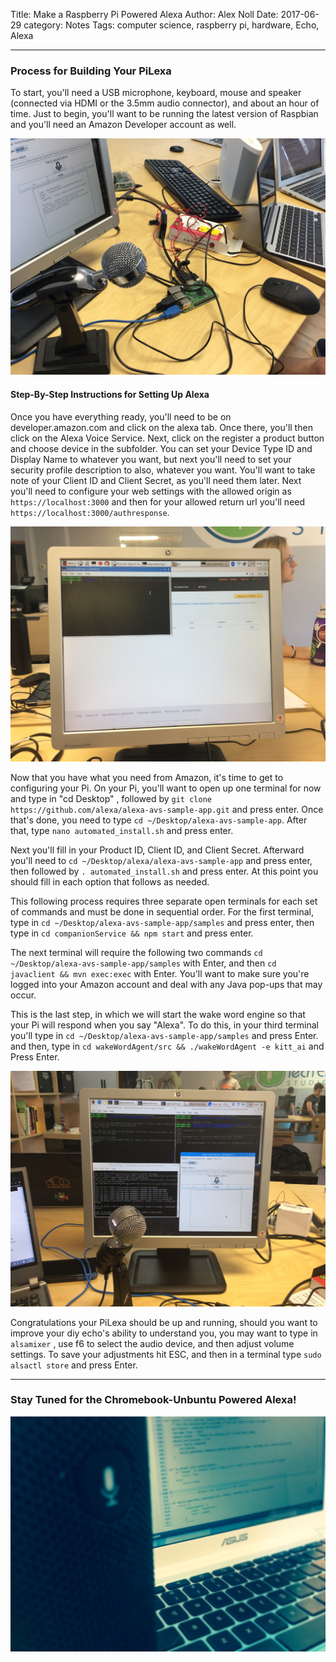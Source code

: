 Title: Make a Raspberry Pi Powered Alexa
Author: Alex Noll
Date: 2017-06-29
category: Notes
Tags: computer science, raspberry pi, hardware, Echo, Alexa

***

### Process for Building Your PiLexa

To start, you'll need a USB microphone, keyboard, mouse and speaker (connected via HDMI or the 3.5mm audio connector), and about an hour of time. Just to begin, you'll want to be running the latest version of Raspbian and you'll need an Amazon Developer account as well.

![Pieces](images/IMG_0036.JPG)
#### Step-By-Step Instructions for Setting Up Alexa

Once you have everything ready, you'll need to be on developer.amazon.com and click on the alexa tab. Once there, you'll then click on the Alexa Voice Service. Next, click on the register a product button and choose device in the subfolder. You can set your Device Type ID and Display Name to whatever you want, but next you'll need to set your security profile description to also, whatever you want. You'll want to take note of your Client ID and Client Secret, as you'll need them later. Next you'll need to configure your web settings with the allowed origin as ```https://localhost:3000``` and then for your allowed return url you'll need ```https://localhost:3000/authresponse```.

![1st Step](images/IMG_3033.JPG)

Now that you have what you need from Amazon, it's time to get to configuring your Pi. On your Pi, you'll want to open up one terminal for now and type in "cd Desktop" , followed by ```git clone https://github.com/alexa/alexa-avs-sample-app.git``` and press enter. Once that's done, you need to type ```cd ~/Desktop/alexa-avs-sample-app```. After that, type ```nano automated_install.sh``` and press enter.

Next you'll fill in your Product ID, Client ID, and Client Secret. Afterward you'll need to ```cd ~/Desktop/alexa/alexa-avs-sample-app``` and press enter, then followed by ```. automated_install.sh``` and press enter. At this point you should fill in each option that follows as needed.

This following process requires three separate open terminals for each set of commands and must be done in sequential order. For the first terminal, type in ```cd ~/Desktop/alexa-avs-sample-app/samples``` and press enter, then type in ```cd companionService && npm start``` and press enter.

The next terminal will require the following two commands ```cd ~/Desktop/alexa-avs-sample-app/samples``` with Enter, and then ```cd javaclient && mvn exec:exec``` with Enter. You'll want to make sure you're logged into your Amazon account and deal with any Java pop-ups that may occur.

This is the last step, in which we will start the wake word engine so that your Pi will respond when you say "Alexa". To do this, in your third terminal you'll type in ```cd ~/Desktop/alexa-avs-sample-app/samples``` and press Enter. and then, type in ```cd wakeWordAgent/src && ./wakeWordAgent -e kitt_ai``` and Press Enter.

![Finished](images/IMG_3078.JPG)

Congratulations your PiLexa should be up and running, should you want to improve your diy echo's ability to understand you, you may want to type in ```alsamixer``` , use f6 to select the audio device, and then adjust volume settings. To save your adjustments hit ESC, and then in a terminal type ```sudo alsactl store``` and press Enter.  

***  

### Stay Tuned for the Chromebook-Unbuntu Powered Alexa!  

![teaser](images/IMG_0225.JPG)  
